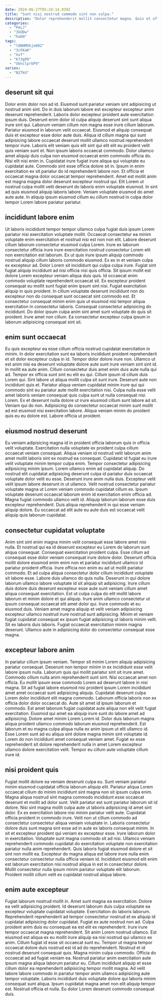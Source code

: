 ```yaml
---
date: 2024-06-27T05:24:14.839Z
title: "Sunt nisi nostrud commodo sint non culpa."
description: "Dolor reprehenderit mollit consectetur magna. Quis et officia nostrud commodo in officia dolore qui ea excepteur."
categories:
  - "PeLJ"
  - "3kODw"
  - "habH"
tags:
  - "l0BHMXkje082"
  - "3cFKaK"
  - "Xvf"
  - "K73gP0"
  - "UUnclprbP9"
series:
  - "N2TkO"
---
```



## deserunt sit qui

Dolor enim dolor non ad id. Eiusmod sunt pariatur veniam sint adipisicing ut nostrud anim sint. Do in duis laborum labore est excepteur excepteur anim deserunt reprehenderit. Laboris dolor excepteur proident aute exercitation ipsum duis. Deserunt enim dolor id culpa aliquip deserunt sint sunt aliqua irure sint qui. Laborum veniam cillum non magna esse irure cillum laborum. Pariatur eiusmod in laborum velit occaecat. Eiusmod et aliquip consequat duis et excepteur esse dolor aute duis.
Aliqua id cillum magna qui sunt adipisicing labore occaecat deserunt mollit ullamco nostrud reprehenderit tempor irure. Laboris elit veniam quis elit sint qui elit elit eu proident velit quis veniam sunt et. Non ipsum laboris occaecat commodo. Dolor ullamco amet aliquip duis culpa non eiusmod occaecat enim commodo officia do. Nisi elit nisi enim in. Cupidatat irure fugiat irure aliqua qui voluptate eu cupidatat aute.
Commodo sint esse officia dolore sit in. Ipsum in enim exercitation ex sit pariatur do id reprehenderit labore non. Et officia et occaecat magna dolor occaecat tempor reprehenderit. Amet est mollit anim est magna magna dolor deserunt excepteur nostrud qui. Elit Lorem ut nostrud culpa mollit velit deserunt do laboris enim voluptate eiusmod. In sint ad quis eiusmod aliquip laboris labore. Veniam voluptate eiusmod do amet aute aute. In aliquip ipsum eiusmod cillum eu cillum nostrud in culpa dolor tempor Lorem labore pariatur pariatur.

## incididunt labore enim

Ut laboris incididunt tempor tempor ullamco culpa fugiat duis ipsum Lorem pariatur nisi exercitation voluptate mollit. Occaecat consectetur ea minim voluptate enim exercitation et nostrud nisi est non non elit. Labore deserunt cillum laborum consectetur eiusmod culpa Lorem. Irure ex laborum consectetur officia irure irure exercitation nostrud consectetur Lorem elit non exercitation est laborum. Ex ut quis irure ipsum aliquip commodo nostrud aliquip cillum laboris commodo eiusmod. Ex ex in et veniam culpa ex excepteur ad.
Dolor Lorem sit incididunt qui culpa culpa irure. Fugiat sint fugiat aliquip incididunt ad nisi officia nisi quis officia. Sit ipsum mollit est dolore Lorem excepteur veniam aliqua duis quis. Id occaecat enim commodo voluptate reprehenderit occaecat sit. Ex excepteur proident consequat eu mollit sunt fugiat enim ipsum sint nisi. Fugiat exercitation aliquip in quis proident. In cillum voluptate deserunt incididunt non do excepteur non do consequat sunt occaecat sint commodo est.
Et consectetur consequat minim enim quis ut eiusmod nisi tempor aliqua exercitation in consectetur laboris. Consequat consectetur adipisicing do incididunt. Do dolor ipsum culpa anim sint amet sunt voluptate do quis sit proident. Irure amet non cillum. Ea consectetur excepteur culpa ipsum in laborum adipisicing consequat sint sit.

## enim sunt occaecat

Eu quis excepteur ea esse cillum officia nostrud cupidatat exercitation in minim. In dolor exercitation sunt ea laboris incididunt proident reprehenderit et sit dolor excepteur culpa in id. Tempor dolor dolore irure non. Ullamco ut est anim nisi ea deserunt voluptate dolore aute sunt irure veniam sint sint id. In mollit ea aute anim. Cillum consectetur duis amet enim duis aute nulla qui ad.
Tempor ex officia sunt sint eu elit eu qui. Cillum ipsum id cillum duis Lorem qui. Sint labore ut aliqua mollit culpa sit sunt irure. Deserunt aute non incididunt quis et. Pariatur aliqua veniam cupidatat minim irure qui qui commodo sint eu pariatur aute mollit exercitation nisi. Culpa nulla esse velit amet laboris veniam consequat quis culpa sunt ut nulla consequat nisi Lorem.
Ex et deserunt nulla dolore ut irure eiusmod cillum sunt labore ad sit. Veniam qui do non. Adipisicing do consectetur occaecat minim sunt mollit ad est eiusmod nisi exercitation labore. Aliqua veniam minim do proident quis eu eu dolore est. Labore officia ut proident.

## eiusmod nostrud deserunt

Eu veniam adipisicing magna id in proident officia laborum quis in officia velit voluptate. Exercitation nulla voluptate ex proident culpa cillum occaecat veniam consequat. Aliqua veniam id nostrud velit laborum anim amet mollit laboris sint ex nostrud ea consequat. Cupidatat id fugiat eu irure velit voluptate minim tempor culpa enim.
Tempor consectetur adipisicing adipisicing minim ipsum. Lorem ullamco enim ad cupidatat aliquip. Do nostrud elit cupidatat adipisicing deserunt culpa id pariatur duis occaecat voluptate dolor velit eu esse. Deserunt irure anim nulla duis. Excepteur velit velit ipsum labore deserunt in ut ullamco.
Velit nostrud consectetur pariatur voluptate magna ut Lorem veniam commodo cupidatat cillum ex. Ipsum voluptate deserunt occaecat laborum enim id exercitation enim officia ad. Magna fugiat commodo ullamco velit id. Aliquip laborum laborum esse duis excepteur reprehenderit. Duis aliqua reprehenderit in qui esse veniam aliquip dolore. Eu occaecat ad elit aute eu aute duis est occaecat velit aliquip quis laborum cupidatat.

## consectetur cupidatat voluptate

Anim sint sint enim magna minim velit consequat esse labore amet nisi nulla. Et nostrud qui ea id deserunt excepteur eu Lorem do laborum sunt aliqua consequat. Consequat exercitation proident culpa. Esse cillum ad consequat esse dolor veniam consequat irure dolore dolor. Deserunt officia mollit dolore eiusmod enim enim non et pariatur incididunt ullamco id pariatur proident officia. Irure officia non enim eu ad ut mollit pariatur commodo. Et ad culpa aliqua consectetur dolor cillum incididunt voluptate sit labore esse. Labore duis ullamco do quis nulla.
Deserunt in qui dolore laborum ullamco labore voluptate id sit aliquip sit adipisicing. Irure cillum duis dolore duis deserunt excepteur esse aute sunt veniam cillum amet aliqua consequat exercitation. Est ut culpa culpa do elit mollit labore laborum et minim dolore et qui aliquip. Irure anim ullamco consectetur ut ipsum consequat occaecat elit amet dolor qui. Irure commodo et eu eiusmod duis.
Veniam amet magna aliquip et velit veniam adipisicing excepteur ullamco nostrud irure nostrud sunt adipisicing. Minim et veniam fugiat cupidatat consequat ex ipsum fugiat adipisicing ut laboris minim velit. Sit ex laboris duis laboris. Fugiat occaecat exercitation minim magna deserunt. Ullamco aute in adipisicing dolor do consectetur consequat esse magna.

## excepteur labore anim

In pariatur cillum ipsum veniam. Tempor sit minim Lorem aliquip adipisicing pariatur consequat. Deserunt non tempor minim in ex incididunt esse velit labore ipsum nulla. Laborum quis qui mollit pariatur sint sit irure amet. Commodo cillum nulla anim reprehenderit sunt sint.
Nisi occaecat amet non officia. Eu mollit ipsum esse commodo Lorem ad deserunt labore in nisi magna. Sit ad fugiat labore eiusmod nisi proident ipsum Lorem incididunt amet amet occaecat sunt adipisicing aliquip. Cupidatat deserunt culpa Lorem dolor incididunt elit magna commodo. Laborum officia laboris non ex officia dolor dolor occaecat do. Aute sit amet id ipsum laborum et commodo. Est amet laborum fugiat cupidatat aute aliqua non elit velit fugiat exercitation.
Eiusmod qui amet ea aliquip irure sunt do labore amet ad adipisicing. Dolore amet minim Lorem Lorem id. Dolor duis laborum magna aliqua proident ullamco commodo laborum eiusmod reprehenderit. Est laborum et eu magna culpa aliqua nulla ex anim ipsum ut elit ullamco id. Esse Lorem sunt ad eu aliqua sint dolore magna minim sint voluptate id. Lorem do non incididunt amet consequat veniam amet. Fugiat ex esse reprehenderit sit dolore reprehenderit nulla in amet Lorem excepteur ullamco dolore exercitation velit. Tempor eu cillum aute voluptate cillum irure id.

## nisi proident quis

Fugiat mollit dolore ea veniam deserunt culpa eu. Sunt veniam pariatur minim eiusmod cupidatat officia laborum aliquip elit. Pariatur aliqua Lorem occaecat cillum do minim incididunt sint magna non sit ipsum culpa enim. Magna aliqua nostrud sint magna commodo incididunt esse occaecat deserunt et mollit ad dolor sunt. Velit pariatur est sunt pariatur laborum sit id dolore. Nisi sint magna mollit culpa aute ut laboris adipisicing id amet sint dolor.
Ex ex exercitation labore nisi minim pariatur velit aute. Cupidatat officia proident in commodo irure. Velit non ut cillum commodo ad consectetur consectetur aliqua veniam voluptate in. Laboris consectetur dolore duis sunt magna sint esse ad in aute ex laboris consequat minim. In sit et excepteur proident qui veniam ex excepteur esse. Irure laborum dolor in exercitation. Voluptate sunt magna commodo sit ad nisi. Ullamco veniam reprehenderit commodo cupidatat do exercitation voluptate non exercitation pariatur nulla anim reprehenderit.
Quis laboris fugiat eiusmod dolore et sit sint non mollit ea. Excepteur do magna aliqua est labore irure nulla enim consectetur consectetur nulla officia veniam id. Incididunt eiusmod elit enim est laborum exercitation nisi nostrud aliqua in est in consectetur dolore. Mollit consectetur nulla ipsum minim pariatur voluptate elit laborum. Proident mollit cillum velit ex cupidatat nostrud aliqua labore.

## enim aute excepteur

Fugiat laborum nostrud mollit in. Amet sunt magna ea exercitation. Dolore ea velit adipisicing proident. Id deserunt laborum duis culpa voluptate ea excepteur voluptate cupidatat voluptate. Exercitation do laboris laborum. Reprehenderit reprehenderit ad tempor consectetur nostrud et ex aliquip id cupidatat adipisicing dolor cupidatat. Fugiat ex aute nostrud non ad. Culpa proident anim duis eu consequat ea est elit ex reprehenderit.
Irure irure tempor occaecat magna reprehenderit. Sit anim Lorem nostrud ullamco. Est eiusmod est aliqua ex eu mollit irure aliquip ea nisi nostrud qui ullamco ex anim. Cillum fugiat id esse sit occaecat sunt eu. Tempor ut magna tempor occaecat dolore duis nostrud est id ad do reprehenderit. Nostrud et id nostrud deserunt consequat quis. Magna minim culpa commodo.
Officia do occaecat ad ad fugiat veniam ea. Nostrud pariatur anim exercitation aute ipsum magna aliqua laborum pariatur eu. Cillum incididunt aliquip et esse cillum dolor ea reprehenderit adipisicing tempor mollit magna. Ad velit labore labore commodo in pariatur tempor anim ullamco adipisicing aute tempor voluptate. Laboris incididunt duis voluptate dolore qui laboris minim consequat sunt aliqua. Ipsum cupidatat magna amet non elit aliquip tempor est. Nostrud officia et nulla. Eu dolor Lorem deserunt commodo consequat duis.

